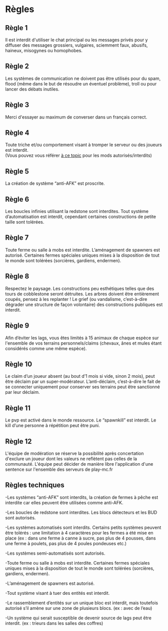# Règles

## Règle 1

Il est interdit d'utiliser le chat principal ou les messages privés pour y diffuser des messages grossiers, vulgaires, sciemment faux, abusifs, haineux, misogynes ou homophobes.

## Règle 2

Les systèmes de communication ne doivent pas être utilisés pour du spam, flood \(même dans le but de résoudre un éventuel problème\), troll ou pour lancer des débats inutiles.

## Règle 3

Merci d'essayer au maximum de converser dans un français correct.

## Règle 4

Toute triche et/ou comportement visant à tromper le serveur ou des joueurs est interdit.   
\(Vous pouvez vous référer [à ce topic](http://play-mc.fr/forum/d/110-mods-interdits-mods-autoris-s) pour les mods autorisés/interdits\)

## Règle 5

La création de système “anti-AFK” est proscrite.

## Règle 6

Les boucles infinies utilisant la redstone sont interdites. Tout système d’automatisation est interdit, cependant certaines constructions de petite taille sont tolérées.

## Règle 7

Toute ferme ou salle à mobs est interdite. L’aménagement de spawners est autorisé. Certaines fermes spéciales uniques mises à la disposition de tout le monde sont tolérées \(sorcières, gardiens, endermen\).

## Règle 8

Respectez le paysage. Les constructions peu esthétiques telles que des tours de cobblestone seront détruites. Les arbres doivent être entièrement coupés, pensez à les replanter ! Le grief \(ou vandalisme, c’est-à-dire dégrader une structure de façon volontaire\) des constructions publiques est interdit.

## Règle 9

Afin d’éviter les lags, vous êtes limités à 15 animaux de chaque espèce sur l'ensemble de vos terrains personnels/claims \(chevaux, ânes et mules étant considérés comme une même espèce\).

## Règle 10

Le claim d’un joueur absent \(au bout d’1 mois si vide, sinon 2 mois\), peut être déclaim par un super-modérateur. L’anti-déclaim, c’est-à-dire le fait de se connecter uniquement pour conserver ses terrains peut être sanctionné par leur déclaim.

## Règle 11

Le pvp est activé dans le monde ressource. Le “spawnkill” est interdit. Le kill d’une personne à répétition peut être puni.

## Règle 12

L'équipe de modération se réserve la possibilité après concertation d'exclure un joueur dont les valeurs ne reflètent pas celles de la communauté. L'équipe peut décider de manière libre l'application d'une sentence sur l'ensemble des serveurs de play-mc.fr

## Règles techniques

-Les systèmes “anti-AFK” sont interdits, la création de fermes à pêche est interdite car elles peuvent être utilisées comme anti-AFK.

-Les boucles de redstone sont interdites. Les blocs détecteurs et les BUD sont autorisés.

-Les systèmes automatisés sont interdits. Certains petits systèmes peuvent être tolérés : une limitation à 4 caractères pour les fermes a été mise en place \(ex : dans une ferme à canne à sucre, pas plus de 4 pousses, dans une ferme à poulets, pas plus de 4 poules pondeuses etc.\)

-Les systèmes semi-automatisés sont autorisés.

-Toute ferme ou salle à mobs est interdite. Certaines fermes spéciales uniques mises à la disposition de tout le monde sont tolérées \(sorcières, gardiens, endermen\).

-L’aménagement de spawners est autorisé.

-Tout système visant à tuer des entités est interdit.

-Le rassemblement d’entités sur un unique bloc est interdit, mais toutefois autorisé s’il amène sur une zone de plusieurs blocs. \(ex : avec de l’eau\)

-Un système qui serait susceptible de devenir source de lags peut être interdit. \(ex : trieurs dans les salles des coffres\)

